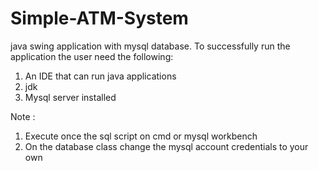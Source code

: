# Simple-ATM-System
java swing application with mysql database.
To successfully run the application the user 
need the following:

1. An IDE that can run java applications
2. jdk
3. Mysql server installed

Note : 
1. Execute once the sql script on cmd or mysql workbench
2. On the database class change the 
mysql account credentials to your own
